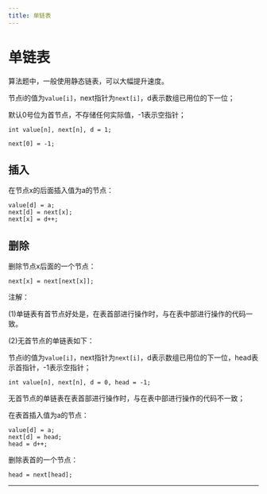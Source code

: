 ```yaml
---
title: 单链表
---
```


# 单链表

<script type="text/javascript" src="/include/head.js"></script>

算法题中，一般使用静态链表，可以大幅提升速度。

节点i的值为`value[i]`，next指针为`next[i]`，d表示数组已用位的下一位；

默认0号位为首节点，不存储任何实际值，-1表示空指针；

```
int value[n], next[n], d = 1;

next[0] = -1;
```

## 插入

在节点x的后面插入值为a的节点：

```
value[d] = a;
next[d] = next[x];
next[x] = d++;
```

## 删除

删除节点x后面的一个节点：

```
next[x] = next[next[x]];
```

注解：

(1)单链表有首节点好处是，在表首部进行操作时，与在表中部进行操作的代码一致。

(2)无首节点的单链表如下：

节点i的值为`value[i]`，next指针为`next[i]`，d表示数组已用位的下一位，head表示首指针，-1表示空指针；

```
int value[n], next[n], d = 0, head = -1;
```

无首节点的单链表在表首部进行操作时，与在表中部进行操作的代码不一致；

在表首插入值为a的节点：

```
value[d] = a;
next[d] = head;
head = d++;
```

删除表首的一个节点：

```
head = next[head];
```

---

<script type="text/javascript" src="/include/tail.js"></script>
